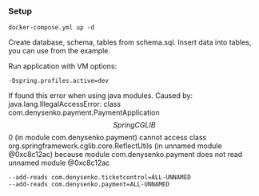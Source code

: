 ### Setup

    docker-compose.yml up -d

Create database, schema, tables from schema.sql.
Insert data into tables, you can use from the example.


Run application with VM options:

    -Dspring.profiles.active=dev

If found this error when using java modules. Caused by: java.lang.IllegalAccessError: class com.denysenko.payment.PaymentApplication$$SpringCGLIB$$0 
(in module com.denysenko.payment) cannot access class org.springframework.cglib.core.ReflectUtils (in unnamed module @0xc8c12ac)
because module com.denysenko.payment does not read unnamed module @0xc8c12ac

    --add-reads com.denysenko.ticketcontrol=ALL-UNNAMED
    --add-reads com.denysenko.payment=ALL-UNNAMED




